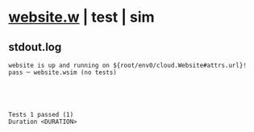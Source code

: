 # [website.w](../../../../../examples/tests/valid/website.w) | test | sim

## stdout.log
```log
website is up and running on ${root/env0/cloud.Website#attrs.url}!
pass ─ website.wsim (no tests)
 




Tests 1 passed (1) 
Duration <DURATION>

```

